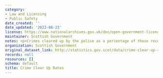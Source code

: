 ```yaml
---
category:
- Law and Licensing
- Public Safety
date_created: ''
date_updated: '2022-08-23'
license: https://www.nationalarchives.gov.uk/doc/open-government-licence/version/3/
maintainer: Scottish Government
notes: <p>Crimes cleared up by the police as a percentage of those recorded.</p>
organization: Scottish Government
original_dataset_link: http://statistics.gov.scot/data/crime-clear-up-rates
records: null
resources: []
schema: default
title: Crime Clear Up Rates
---
```

